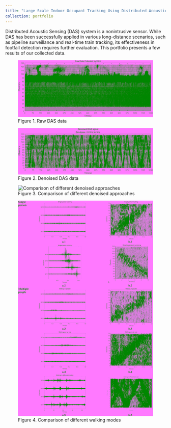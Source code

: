 ```yaml
---
title: "Large Scale Indoor Occupant Tracking Using Distributed Acoustic Sensing"
collection: portfolio
---
```


Distributed Acoustic Sensing (DAS) system is a nonintrusive sensor. While DAS has been successfully applied in various long-distance scenarios, such as pipeline surveillance and real-time train tracking, its effectiveness in footfall detection requires further evaluation. This portfolio presents a few results of our collected data.


<figure>
  <img src="/images/project_2_1.png" alt="Raw DAS data">
  <figcaption>Figure 1. Raw DAS data</figcaption>
</figure>

<figure>
  <img src="/images/project_2_3.png" alt="Denoised DAS data">
  <figcaption>Figure 2. Denoised DAS data</figcaption>
</figure>

<figure>
  <img src="/images/project_2_2.png" alt="Comparison of different denoised approaches">
  <figcaption>Figure 3. Comparison of different denoised approaches </figcaption>
</figure>

<figure>
  <img src="/images/project_2_4.png" alt="Comparison of different walking modes">
  <figcaption>Figure 4. Comparison of different walking modes </figcaption>
</figure>
